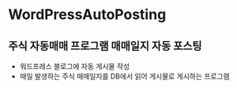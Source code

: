 # WordPressAutoPosting

## 주식 자동매매 프로그램 매매일지 자동 포스팅

- 워드프레스 블로그에 자동 게시물 작성
- 매일 발생하는 주식 매매일지를 DB에서 읽어 게시물로 게시하는 프로그램
